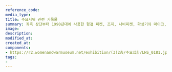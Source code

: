 ```yaml
---
reference_code:
media_type:
title: 수요시위 관련 기록물
summary: 좌측 상단부터 1990년대에 사용한 헝겊 피켓, 조끼, 나비피켓, 확성기와 마이크, 2011년 1000차 수요시위에서 사용한 손 피켓, 해외에서 전달한 응원 메시지 모음, 수요시위 조끼, 1차 수요시위 개최를 알리는 한국정신대문제대책협의회의 공문, 교통질서유지 조건 통보서이다.
image:
description: 
modified_at:
created_at:
components:
- https://r2.womenandwarmuseum.net/exhibition/(3)2층/수요집회/LHS_0181.jpg
tags:
-
---
```

